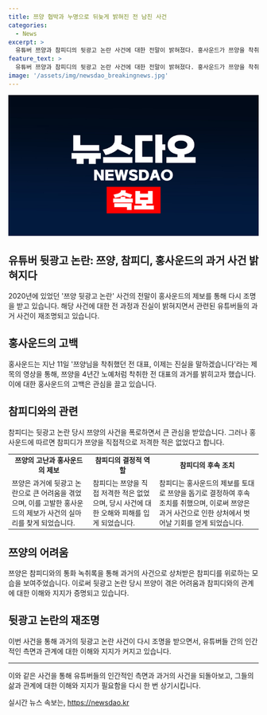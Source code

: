 ```yaml
---
title: 쯔양 협박과 누명으로 뒤늦게 밝혀진 전 남친 사건
categories:
  - News
excerpt: >
  유튜버 쯔양과 참피디의 뒷광고 논란 사건에 대한 전말이 밝혀졌다. 홍사운드가 쯔양을 착취한 전 대표와의 사건 진실을 고백하며, 참피디를 향한 오해와 악플에 대해 밝혀왔다. 참피디는 협박에도 불구하고 쯔양을 돕기로 결정하고, 이에 대한 통화 녹취록까지 공개했다. 이에 누리꾼들은 참피디를 응원하며 뒷광고 논란의 참혹한 비화를 규탄하고 있다. 유튜브커뮤니티는 이에 후원과 격려의 메시지를 전하고 있는 가운데, 이 사건은 계속해서 이목을 끌고 있다. #쯔양 #홍사운드 #참피디 #뒷광고논란
feature_text: >
  유튜버 쯔양과 참피디의 뒷광고 논란 사건에 대한 전말이 밝혀졌다. 홍사운드가 쯔양을 착취한 전 대표와의 사건 진실을 고백하며, 참피디를 향한 오해와 악플에 대해 밝혀왔다. 참피디는 협박에도 불구하고 쯔양을 돕기로 결정하고, 이에 대한 통화 녹취록까지 공개했다. 이에 누리꾼들은 참피디를 응원하며 뒷광고 논란의 참혹한 비화를 규탄하고 있다. 유튜브커뮤니티는 이에 후원과 격려의 메시지를 전하고 있는 가운데, 이 사건은 계속해서 이목을 끌고 있다. #쯔양 #홍사운드 #참피디 #뒷광고논란
image: '/assets/img/newsdao_breakingnews.jpg'
---
```


<p><img src="/assets/img/newsdao_breakingnews.jpg" alt="ontimetimes 속보" /></p>

<h2 data-ke-size="size26">유튜버 뒷광고 논란: 쯔양, 참피디, 홍사운드의 과거 사건 밝혀지다</h2>

<p data-ke-size="size16">2020년에 있었던 '쯔양 뒷광고 논란' 사건의 전말이 홍사운드의 제보를 통해 다시 조명을 받고 있습니다. 해당 사건에 대한 전 과정과 진실이 밝혀지면서 관련된 유튜버들의 과거 사건이 재조명되고 있습니다.</p>

<h2 data-ke-size="size24">홍사운드의 고백</h2>

<p data-ke-size="size16">홍사운드는 지난 11일 '쯔양님을 착취했던 전 대표, 이제는 진실을 말하겠습니다'라는 제목의 영상을 통해, 쯔양을 4년간 노예처럼 착취한 전 대표의 과거를 밝히고자 했습니다. 이에 대한 홍사운드의 고백은 관심을 끌고 있습니다.</p>

<h2 data-ke-size="size24">참피디와의 관련</h2>

<p data-ke-size="size16">참피디는 뒷광고 논란 당시 쯔양의 사건을 폭로하면서 큰 관심을 받았습니다. 그러나 홍사운드에 따르면 참피디가 쯔양을 직접적으로 저격한 적은 없었다고 합니다.</p>

<table>
    <tr>
        <td style="text-align: center; height: 17px;"><b>쯔양의 고난과 홍사운드의 제보</b></td>
        <td style="text-align: center; height: 17px;"><b>참피디의 결정적 역할</b></td>
        <td style="text-align: center; height: 17px;"><b>참피디의 후속 조치</b></td>
    </tr>
    <tr>
        <td style="height: 17px;">쯔양은 과거에 뒷광고 논란으로 큰 어려움을 겪었으며, 이를 고발한 홍사운드의 제보가 사건의 실마리를 찾게 되었습니다.</td>
        <td style="height: 17px;">참피디는 쯔양을 직접 저격한 적은 없었으며, 당시 사건에 대한 오해와 피해를 입게 되었습니다.</td>
        <td style="height: 17px;">참피디는 홍사운드의 제보를 토대로 쯔양을 돕기로 결정하여 후속 조치를 취했으며, 이로써 쯔양은 과거 사건으로 인한 상처에서 벗어날 기회를 얻게 되었습니다.</td>
    </tr>
</table>

<h2 data-ke-size="size24">쯔양의 어려움</h2>

<p data-ke-size="size16">쯔양은 참피디와의 통화 녹취록을 통해 과거의 사건으로 상처받은 참피디를 위로하는 모습을 보여주었습니다. 이로써 뒷광고 논란 당시 쯔양이 겪은 어려움과 참피디와의 관계에 대한 이해와 지지가 증명되고 있습니다.</p>

<h2 data-ke-size="size24">뒷광고 논란의 재조명</h2>

<p data-ke-size="size16">이번 사건을 통해 과거의 뒷광고 논란 사건이 다시 조명을 받으면서, 유튜버들 간의 인간적인 측면과 관계에 대한 이해와 지지가 커지고 있습니다.</p>

<hr>

<p data-ke-size="size16">이와 같은 사건을 통해 유튜버들의 인간적인 측면과 과거의 사건을 되돌아보고, 그들의 삶과 관계에 대한 이해와 지지가 필요함을 다시 한 번 상기시킵니다.</p>
실시간 뉴스 속보는, <a href="https://newsdao.kr" rel="dofollow">https://newsdao.kr</a>



